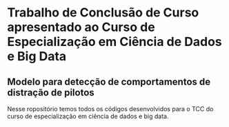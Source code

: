 # Trabalho de Conclusão de Curso apresentado ao Curso de Especialização em Ciência de Dados e Big Data
## Modelo para detecção de comportamentos de distração de pilotos

Nesse ropositório temos todos os códigos desenvolvidos para o TCC do curso de especialização em ciência de dados e big data.


